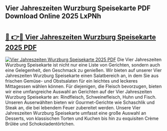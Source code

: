 ## Vier Jahreszeiten Wurzburg Speisekarte PDF Download Online 2025 LxPNh

# <h2><a href="http://gc76kc.nevu.top/?p=Vier+Jahreszeiten+Wurzburg+Speisekarte">🔗 👉🔴 Vier Jahreszeiten Wurzburg Speisekarte 2025 PDF</a></h2>

[![Vier Jahreszeiten Wurzburg Speisekarte 2025 PDF](https://i.imgur.com/dBaPXMq.png)](http://gc76kc.nevu.top/?p=Vier+Jahreszeiten+Wurzburg+Speisekarte)
Die Vier Jahreszeiten Wurzburg Speisekarte ist nicht nur eine Liste von Gerichten, sondern auch eine Gelegenheit, den Geschmack zu genießen. Wir bieten auf unserer Vier Jahreszeiten Wurzburg Speisekarte einen Salatbereich an, in dem Sie aus frischen Gemüse- und Obstsalaten für ein leichtes und leckeres Mittagessen wählen können. Für diejenigen, die Fleisch bevorzugen, bieten wir eine umfangreiche Auswahl an Gerichten auf der Vier Jahreszeiten Wurzburg Speisekarte an: Rindfleisch, Schweinefleisch, Huhn und Fisch. Unseren Auserwählten bieten wir Gourmet-Gerichte wie Schaschlik und Steak an, die bei lebendem Feuer zubereitet werden. Unsere Vier Jahreszeiten Wurzburg Speisekarte umfasst eine große Auswahl an Desserts, von klassischen Torten und Kuchen bis hin zu exquisiten Crème Brûlée und Schokoladentörtchen.
